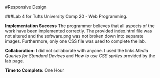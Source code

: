 #Responsive Design

###Lab 4 for Tufts University Comp 20 - Web Programming.

__Implementation Success__ The programmer believes that all aspects of the work have been implemented correctly. The provided index.html file was not altered and the software.png was not broken down into separate images. Furthermore, only one CSS file was used to complete the lab.

__Collaboration:__ I did not collaborate with anyone. I used the links *Media Queries for Standard Devices* and *How to use CSS sprites* provided by the lab page.

__Time to Complete:__ One Hour
